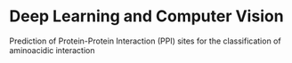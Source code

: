 # Deep Learning and Computer Vision
Prediction of Protein-Protein Interaction (PPI) sites for the classification of aminoacidic interaction

